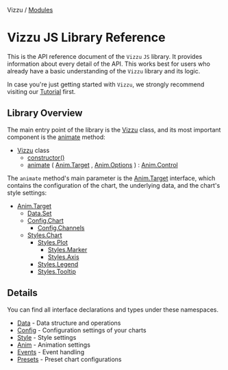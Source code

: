 Vizzu / [Modules](modules.md)

# Vizzu JS Library Reference

This is the API reference document of the `Vizzu` `JS` library. It provides
information about every detail of the API. This works best for users who already
have a basic understanding of the `Vizzu` library and its logic.

In case you're just getting started with `Vizzu`, we strongly recommend visiting
our [Tutorial](../tutorial/index.md) first.

## Library Overview

The main entry point of the library is the [Vizzu](./classes/vizzu.Vizzu.md)
class, and its most important component is the
[animate](./classes/vizzu.Vizzu.md#animate) method:

- [Vizzu](./classes/vizzu.Vizzu.md) class
  - [constructor()](./classes/vizzu.Vizzu.md#constructor)
  - [animate](./classes/vizzu.Vizzu.md#animate) (
    [Anim.Target](./interfaces/vizzu.Anim.Target.md) ,
    [Anim.Options](./interfaces/vizzu.Anim.Options.md) ) :
    [Anim.Control](./interfaces/vizzu.Anim.Control.md)

The `animate` method's main parameter is the
[Anim.Target](./interfaces/vizzu.Anim.Target.md) interface, which contains the
configuration of the chart, the underlying data, and the chart's style settings:

- [Anim.Target](./interfaces/vizzu.Anim.Target.md)
  - [Data.Set](./modules/vizzu.Data.md#Set)
  - [Config.Chart](./interfaces/vizzu.Config.Chart.md)
    - [Config.Channels](./interfaces/vizzu.Config.Channels.md)
  - [Styles.Chart](./interfaces/vizzu.Styles.Chart.md)
    - [Styles.Plot](./interfaces/vizzu.Styles.Plot.md)
      - [Styles.Marker](./interfaces/vizzu.Styles.Marker.md)
      - [Styles.Axis](./interfaces/vizzu.Styles.Axis.md)
    - [Styles.Legend](./interfaces/vizzu.Styles.Legend.md)
    - [Styles.Tooltip](./interfaces/vizzu.Styles.Tooltip.md)

## Details

You can find all interface declarations and types under these namespaces.

- [Data](./modules/vizzu.Data.md) - Data structure and operations
- [Config](./modules/vizzu.Config.md) - Configuration settings of your charts
- [Style](./modules/vizzu.Styles.md) - Style settings
- [Anim](./modules/vizzu.Anim.md) - Animation settings
- [Events](./modules/vizzu.Event.md) - Event handling
- [Presets](./modules/presets.md) - Preset chart configurations

